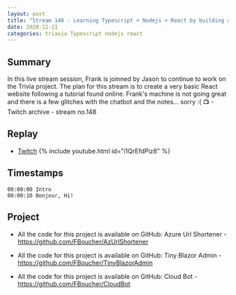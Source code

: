 ```yaml
---
layout: post
title: "Stream 148 - Learning Typescript + Nodejs + React by building a trivia game"
date: 2020-12-11
categories: triavia Typescript nodejs react
---
```


## Summary

In this live stream session, Frank is joinned by Jason to continue to work on the Trivia project. The plan for this stream is to create a very basic React website following a tutorial found online. Frank's machine is not going great and there is a few glitches with the chatbot and the notes... sorry :( 📺 - Twitch archive - stream no.148

## Replay

- [Twitch](https://www.twitch.tv/fboucheros)
{% include youtube.html id="i1QrEfdPiz8" %}
<br/><!--more-->

## Timestamps

    00:00:00 Intro
    00:00:10 Bonjour, Hi!


## Project

- All the code for this project is available on GitHub: Azure Url Shortener - https://github.com/FBoucher/AzUrlShortener

- All the code for this project is available on GitHub: Tiny Blazor Admin - https://github.com/FBoucher/TinyBlazorAdmin

- All the code for this project is available on GitHub: Cloud Bot - https://github.com/FBoucher/CloudBot

